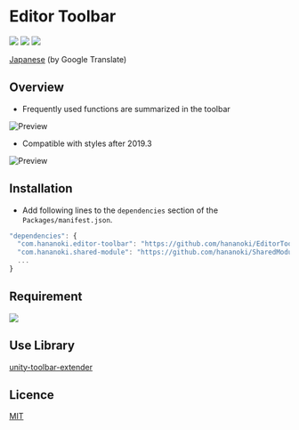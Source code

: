 # Editor Toolbar

![](https://img.shields.io/badge/dynamic/json.svg?uri=https://raw.githubusercontent.com/hananoki/EditorToolbar/master/package.json&label=&query=$.version&prefix=v)
![](https://img.shields.io/badge/unity-2018.3%20or%20later-3BAF75.svg)
![](https://img.shields.io/badge/license-MIT-informational.svg)

[Japanese](https://translate.google.com/translate?sl=en&tl=ja&u=https://github.com/hananoki/EditorToolbar) (by Google Translate)

## Overview
- Frequently used functions are summarized in the toolbar

![Preview](Documentation~/Preview.png)

- Compatible with styles after 2019.3

![Preview](Documentation~/Preview_2019.3.png)

## Installation
- Add following lines to the `dependencies` section of the `Packages/manifest.json`.
```js
"dependencies": {
  "com.hananoki.editor-toolbar": "https://github.com/hananoki/EditorToolbar.git",
  "com.hananoki.shared-module": "https://github.com/hananoki/SharedModule.git",
  ...
}
```

## Requirement
[![](https://img.shields.io/badge/SharedModule-v1.9.0%20or%20later-blue.svg)](https://github.com/hananoki/SharedModule)

## Use Library
[unity-toolbar-extender](https://github.com/marijnz/unity-toolbar-extender)

## Licence
[MIT](https://github.com/hananoki/EditorToolbar/blob/master/LICENSE.md)